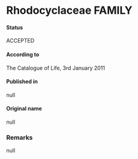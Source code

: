 Rhodocyclaceae FAMILY
=======

#### Status
ACCEPTED

#### According to
The Catalogue of Life, 3rd January 2011

#### Published in
null

#### Original name
null

### Remarks
null